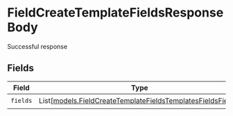 # FieldCreateTemplateFieldsResponseBody

Successful response


## Fields

| Field                                                                                                                      | Type                                                                                                                       | Required                                                                                                                   | Description                                                                                                                |
| -------------------------------------------------------------------------------------------------------------------------- | -------------------------------------------------------------------------------------------------------------------------- | -------------------------------------------------------------------------------------------------------------------------- | -------------------------------------------------------------------------------------------------------------------------- |
| `fields`                                                                                                                   | List[[models.FieldCreateTemplateFieldsTemplatesFieldsFields](../models/fieldcreatetemplatefieldstemplatesfieldsfields.md)] | :heavy_check_mark:                                                                                                         | N/A                                                                                                                        |